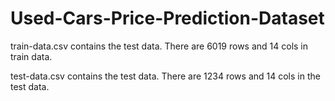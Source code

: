# Used-Cars-Price-Prediction-Dataset

train-data.csv contains the test data. There are 6019 rows and 14 cols in train data.    

test-data.csv contains the test data. There are 1234 rows and 14 cols in the test data.


